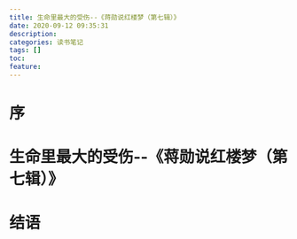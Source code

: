 ```yaml
---
title: 生命里最大的受伤--《蒋勋说红楼梦（第七辑）》
date: 2020-09-12 09:35:31
description: 
categories: 读书笔记
tags: [] 
toc: 
feature: 
---
```


# 序
<!-- more -->

# 生命里最大的受伤--《蒋勋说红楼梦（第七辑）》

# 结语